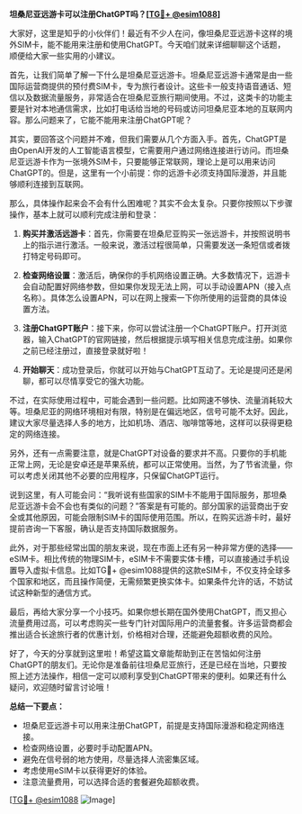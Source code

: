 **坦桑尼亚远游卡可以注册ChatGPT吗？[[TG💪+ @esim1088](https://t.me/s/esim1088)]**

大家好，这里是知乎的小伙伴们！最近有不少人在问，像坦桑尼亚远游卡这样的境外SIM卡，能不能用来注册和使用ChatGPT。今天咱们就来详细聊聊这个话题，顺便给大家一些实用的小建议。

首先，让我们简单了解一下什么是坦桑尼亚远游卡。坦桑尼亚远游卡通常是由一些国际运营商提供的预付费SIM卡，专为旅行者设计。这些卡一般支持语音通话、短信以及数据流量服务，非常适合在坦桑尼亚旅行期间使用。不过，这类卡的功能主要是针对本地通信需求，比如打电话给当地的号码或访问坦桑尼亚本地的互联网内容。那么问题来了，它能不能用来注册ChatGPT呢？

其实，要回答这个问题并不难，但我们需要从几个方面入手。首先，ChatGPT是由OpenAI开发的人工智能语言模型，它需要用户通过网络连接进行访问。而坦桑尼亚远游卡作为一张境外SIM卡，只要能够正常联网，理论上是可以用来访问ChatGPT的。但是，这里有一个小前提：你的远游卡必须支持国际漫游，并且能够顺利连接到互联网。

那么，具体操作起来会不会有什么困难呢？其实不会太复杂。只要你按照以下步骤操作，基本上就可以顺利完成注册和登录：

1. **购买并激活远游卡**：首先，你需要在坦桑尼亚购买一张远游卡，并按照说明书上的指示进行激活。一般来说，激活过程很简单，只需要发送一条短信或者拨打特定号码即可。
   
2. **检查网络设置**：激活后，确保你的手机网络设置正确。大多数情况下，远游卡会自动配置好网络参数，但如果你发现无法上网，可以手动设置APN（接入点名称）。具体怎么设置APN，可以在网上搜索一下你所使用的运营商的具体设置方法。

3. **注册ChatGPT账户**：接下来，你可以尝试注册一个ChatGPT账户。打开浏览器，输入ChatGPT的官网链接，然后根据提示填写相关信息完成注册。如果你之前已经注册过，直接登录就好啦！

4. **开始聊天**：成功登录后，你就可以开始与ChatGPT互动了。无论是提问还是闲聊，都可以尽情享受它的强大功能。

不过，在实际使用过程中，可能会遇到一些问题。比如网速不够快、流量消耗较大等。坦桑尼亚的网络环境相对有限，特别是在偏远地区，信号可能不太好。因此，建议大家尽量选择人多的地方，比如机场、酒店、咖啡馆等地，这样可以获得更稳定的网络连接。

另外，还有一点需要注意，就是ChatGPT对设备的要求并不高。只要你的手机能正常上网，无论是安卓还是苹果系统，都可以正常使用。当然，为了节省流量，你可以考虑关闭其他不必要的应用程序，只保留ChatGPT运行。

说到这里，有人可能会问：“我听说有些国家的SIM卡不能用于国际服务，那坦桑尼亚远游卡会不会也有类似的问题？”答案是有可能的。部分国家的运营商出于安全或其他原因，可能会限制SIM卡的国际使用范围。所以，在购买远游卡时，最好提前咨询一下客服，确认是否支持国际数据服务。

此外，对于那些经常出国的朋友来说，现在市面上还有另一种非常方便的选择——eSIM卡。相比传统的物理SIM卡，eSIM卡不需要实体卡槽，可以直接通过手机设置导入虚拟卡信息。比如TG💪+ @esim1088提供的这款eSIM卡，不仅支持全球多个国家和地区，而且操作简便，无需频繁更换实体卡。如果条件允许的话，不妨试试这种新型的通信方式。

最后，再给大家分享一个小技巧。如果你想长期在国外使用ChatGPT，而又担心流量费用过高，可以考虑购买一些专门针对国际用户的流量套餐。许多运营商都会推出适合长途旅行者的优惠计划，价格相对合理，还能避免超额收费的风险。

好了，今天的分享就到这里啦！希望这篇文章能帮助到正在苦恼如何注册ChatGPT的朋友们。无论你是准备前往坦桑尼亚旅行，还是已经在当地，只要按照上述方法操作，相信一定可以顺利享受到ChatGPT带来的便利。如果还有什么疑问，欢迎随时留言讨论哦！

**总结一下要点：**
- 坦桑尼亚远游卡可以用来注册ChatGPT，前提是支持国际漫游和稳定网络连接。
- 检查网络设置，必要时手动配置APN。
- 避免在信号弱的地方使用，尽量选择人流密集区域。
- 考虑使用eSIM卡以获得更好的体验。
- 注意流量费用，可以选择合适的套餐避免超额收费。

[[TG💪+ @esim1088](https://t.me/s/esim1088) ![Image](https://i.postimg.cc/4NQfJmqS/Snipaste-2025-05-13-00-14-12.png)]